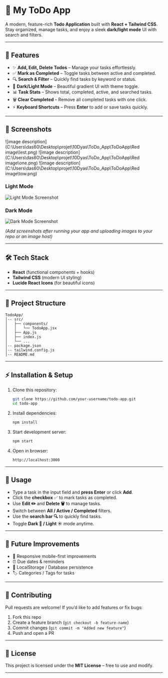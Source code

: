 # 📝 My ToDo App

A modern, feature-rich **Todo Application** built with **React + Tailwind CSS**.
Stay organized, manage tasks, and enjoy a sleek **dark/light mode** UI with search and filters.

---

## 🚀 Features

* ✨ **Add, Edit, Delete Todos** – Manage your tasks effortlessly.
* ✅ **Mark as Completed** – Toggle tasks between active and completed.
* 🔍 **Search & Filter** – Quickly find tasks by keyword or status.
* 🎨 **Dark/Light Mode** – Beautiful gradient UI with theme toggle.
* 📊 **Task Stats** – Shows total, completed, active, and searched tasks.
* 🗑️ **Clear Completed** – Remove all completed tasks with one click.
* ⚡ **Keyboard Shortcuts** – Press **Enter** to add or save tasks quickly.

---

## 📸 Screenshots

![image description](C:\Users\das60\Desktop\projet\10Dyas\ToDo_App\ToDoApp\Red image\lest.png)
![image description](C:\Users\das60\Desktop\projet\10Dyas\ToDo_App\ToDoApp\Red image\one.png)
![image description](C:\Users\das60\Desktop\projet\10Dyas\ToDo_App\ToDoApp\Red image\tow.png)

### Light Mode

![Light Mode Screenshot](#)

### Dark Mode

![Dark Mode Screenshot](#)

*(Add screenshots after running your app and uploading images to your repo or an image host)*

---

## 🛠️ Tech Stack

* **React** (functional components + hooks)
* **Tailwind CSS** (modern UI styling)
* **Lucide React Icons** (for beautiful icons)

---

## 📂 Project Structure

```
TodoApp/
│-- src/
│   ├── components/
│   │   └── TodoApp.jsx
│   ├── App.js
│   ├── index.js
│   └── ...
│-- package.json
│-- tailwind.config.js
│-- README.md
```

---

## ⚡ Installation & Setup

1. Clone this repository:

   ```bash
   git clone https://github.com/your-username/todo-app.git
   cd todo-app
   ```

2. Install dependencies:

   ```bash
   npm install
   ```

3. Start development server:

   ```bash
   npm start
   ```

4. Open in browser:

   ```
   http://localhost:3000
   ```

---

## 📌 Usage

* Type a task in the input field and **press Enter** or click **Add**.
* Click the **checkbox** ✅ to mark tasks as completed.
* Use **Edit ✏️** and **Delete 🗑️** to manage tasks.
* Switch between **All / Active / Completed** filters.
* Use the **search bar 🔍** to quickly find tasks.
* Toggle **Dark 🌙 / Light ☀️** mode anytime.

---

## 🔮 Future Improvements

* 📱 Responsive mobile-first improvements
* ⏰ Due dates & reminders
* 💾 LocalStorage / Database persistence
* 🏷️ Categories / Tags for tasks

---

## 🤝 Contributing

Pull requests are welcome! If you’d like to add features or fix bugs:

1. Fork this repo
2. Create a feature branch (`git checkout -b feature-name`)
3. Commit changes (`git commit -m "Added new feature"`)
4. Push and open a PR

---

## 📄 License

This project is licensed under the **MIT License** – free to use and modify.

---